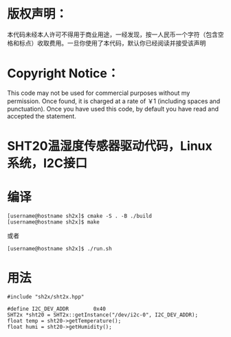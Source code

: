 # 版权声明：
本代码未经本人许可不得用于商业用途，一经发现，按一人民币一个字符（包含空格和标点）收取费用。一旦你使用了本代码，默认你已经阅读并接受该声明

# Copyright Notice：
This code may not be used for commercial purposes without my permission. Once found, it is charged at a rate of ￥1
(including spaces and punctuation). Once you have used this code, by default you have read and accepted the statement.


# SHT20温湿度传感器驱动代码，Linux系统，I2C接口
# 编译
```
[username@hostname sh2x]$ cmake -S . -B ./build
[username@hostname sh2x]$ make
```
或者
```
[username@hostname sh2x]$ ./run.sh
```
# 用法
```
#include "sh2x/sht2x.hpp"

#define I2C_DEV_ADDR        0x40
SHT2x *sht20 = SHT2x::getInstance("/dev/i2c-0", I2C_DEV_ADDR);
float temp = sht20->getTemperature();
float humi = sht20->getHumidity();
```

